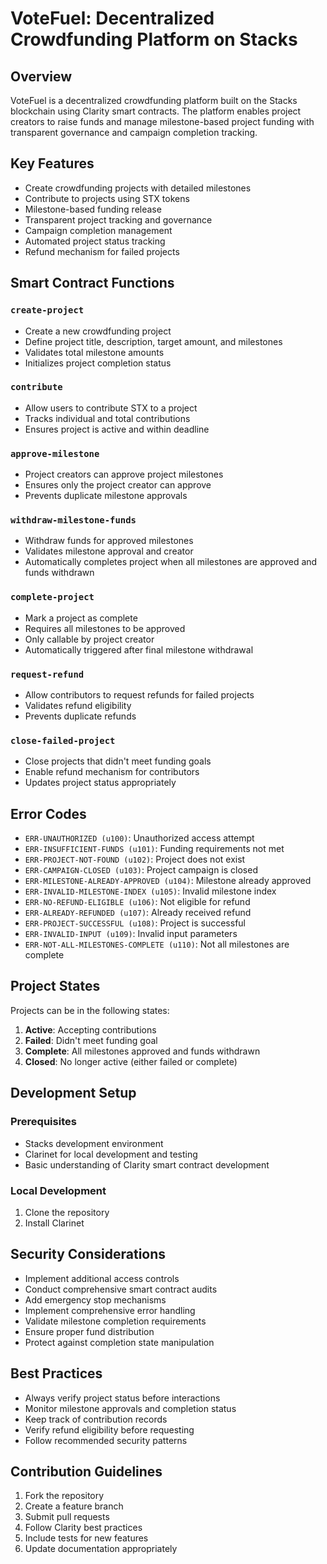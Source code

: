 # VoteFuel: Decentralized Crowdfunding Platform on Stacks

## Overview

VoteFuel is a decentralized crowdfunding platform built on the Stacks blockchain using Clarity smart contracts. The platform enables project creators to raise funds and manage milestone-based project funding with transparent governance and campaign completion tracking.

## Key Features

- Create crowdfunding projects with detailed milestones
- Contribute to projects using STX tokens
- Milestone-based funding release
- Transparent project tracking and governance
- Campaign completion management
- Automated project status tracking
- Refund mechanism for failed projects

## Smart Contract Functions

### `create-project`
- Create a new crowdfunding project
- Define project title, description, target amount, and milestones
- Validates total milestone amounts
- Initializes project completion status

### `contribute`
- Allow users to contribute STX to a project
- Tracks individual and total contributions
- Ensures project is active and within deadline

### `approve-milestone`
- Project creators can approve project milestones
- Ensures only the project creator can approve
- Prevents duplicate milestone approvals

### `withdraw-milestone-funds`
- Withdraw funds for approved milestones
- Validates milestone approval and creator
- Automatically completes project when all milestones are approved and funds withdrawn

### `complete-project`
- Mark a project as complete
- Requires all milestones to be approved
- Only callable by project creator
- Automatically triggered after final milestone withdrawal

### `request-refund`
- Allow contributors to request refunds for failed projects
- Validates refund eligibility
- Prevents duplicate refunds

### `close-failed-project`
- Close projects that didn't meet funding goals
- Enable refund mechanism for contributors
- Updates project status appropriately

## Error Codes

- `ERR-UNAUTHORIZED (u100)`: Unauthorized access attempt
- `ERR-INSUFFICIENT-FUNDS (u101)`: Funding requirements not met
- `ERR-PROJECT-NOT-FOUND (u102)`: Project does not exist
- `ERR-CAMPAIGN-CLOSED (u103)`: Project campaign is closed
- `ERR-MILESTONE-ALREADY-APPROVED (u104)`: Milestone already approved
- `ERR-INVALID-MILESTONE-INDEX (u105)`: Invalid milestone index
- `ERR-NO-REFUND-ELIGIBLE (u106)`: Not eligible for refund
- `ERR-ALREADY-REFUNDED (u107)`: Already received refund
- `ERR-PROJECT-SUCCESSFUL (u108)`: Project is successful
- `ERR-INVALID-INPUT (u109)`: Invalid input parameters
- `ERR-NOT-ALL-MILESTONES-COMPLETE (u110)`: Not all milestones are complete

## Project States

Projects can be in the following states:
1. **Active**: Accepting contributions
2. **Failed**: Didn't meet funding goal
3. **Complete**: All milestones approved and funds withdrawn
4. **Closed**: No longer active (either failed or complete)

## Development Setup

### Prerequisites
- Stacks development environment
- Clarinet for local development and testing
- Basic understanding of Clarity smart contract development

### Local Development
1. Clone the repository
2. Install Clarinet

## Security Considerations

- Implement additional access controls
- Conduct comprehensive smart contract audits
- Add emergency stop mechanisms
- Implement comprehensive error handling
- Validate milestone completion requirements
- Ensure proper fund distribution
- Protect against completion state manipulation

## Best Practices

- Always verify project status before interactions
- Monitor milestone approvals and completion status
- Keep track of contribution records
- Verify refund eligibility before requesting
- Follow recommended security patterns

## Contribution Guidelines

1. Fork the repository
2. Create a feature branch
3. Submit pull requests
4. Follow Clarity best practices
5. Include tests for new features
6. Update documentation appropriately


